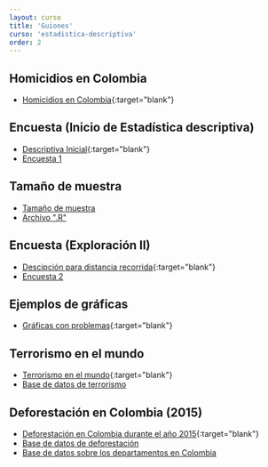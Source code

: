 ```yaml
---
layout: curso
title: 'Guiones'
curso: 'estadistica-descriptiva'
order: 2
---
```



## Homicidios en Colombia

- [Homicidios en Colombia](./guiones/HomicidiosColombia2014.html){:target="blank"}

## Encuesta (Inicio de Estadística descriptiva)

- [Descriptiva Inicial](./guiones/encuesta201602.html){:target="blank"}
- [Encuesta 1](./basesdedatos/encuesta201602_1.xlsx)

## Tamaño de muestra

- [Tamaño de muestra](./guiones/tammuest.html)
- [Archivo ".R"](./guiones/tammuest.R)

## Encuesta (Exploración II)

- [Descipción para distancia recorrida](./guiones/encuesta201602_2.html){:target="blank"}
- [Encuesta 2](./basesdedatos/encuesta201602_2.xlsx)

## Ejemplos de gráficas

- [Gráficas con problemas](./graficas/index.html){:target="blank"}

## Terrorismo en el mundo

- [Terrorismo en el mundo](./guiones/terrorismo.html){:target="blank"}
- [Base de datos de terrorismo](./basesdedatos/terrorismo.xlsx)

## Deforestación en Colombia (2015)

- [Deforestación en Colombia durante el año 2015](./guiones/deforestacion.html){:target="blank"}
- [Base de datos de deforestación](./basesdedatos/deforestacion.xlsx)
- [Base de datos sobre los departamentos en Colombia](./basesdedatos/departamentos.xlsx)
